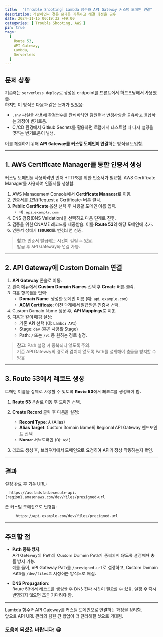 ```yaml
---
title:  "[Trouble Shooting] Lambda 함수와 API Gateway 커스텀 도메인 연결"
description: 개발하면서 겪은 문제를 기록하고 해결 과정을 공유
date: 2024-11-15 00:19:32 +09:00
categories: [ Trouble Shooting, AWS ]
pin: true
tags:
  [
    Route 53,
    API Gateway,
    Lambda,
    Serverless
  ]
---
```


## 문제 상황

기존에는 `serverless deploy`로 생성된 endpoint를 프론트에서 하드코딩해서 사용했음.  
하지만 이 방식은 다음과 같은 문제가 있었음:

- `.env` 파일을 사용해 환경변수를 관리하려면 팀원들과 변경사항을 공유하고 통합하는 과정이 번거로움.
- CI/CD 환경에서 Github Secrets를 활용하면 로컬에서 테스트할 때 다시 설정을 맞추는 번거로움이 발생.

이를 해결하기 위해 **API Gateway를 커스텀 도메인에 연결**하는 방식을 도입함.

---

## 1. AWS Certificate Manager를 통한 인증서 생성

커스텀 도메인을 사용하려면 먼저 HTTPS를 위한 인증서가 필요함. AWS Certificate Manager를 사용하여 인증서를 생성함.

1. AWS Management Console에서 **Certificate Manager**로 이동.
2. 인증서를 요청(Request a Certificate) 버튼 클릭.
3. **Public Certificate** 옵션 선택 후 사용할 도메인 이름 입력.
    - 예: `api.example.com`
4. DNS 검증(DNS Validation)을 선택하고 다음 단계로 진행.
5. 검증을 위한 CNAME 레코드를 제공받음. 이를 **Route 53**의 해당 도메인에 추가.
6. 인증서 상태가 **Issued**로 변경되면 성공.

> **참고**: 인증서 발급에는 시간이 걸릴 수 있음.  
> 발급 후 API Gateway와 연결 가능.

---

## 2. API Gateway에 Custom Domain 연결

1. **API Gateway** 콘솔로 이동.
2. 왼쪽 메뉴에서 **Custom Domain Names** 선택 후 **Create** 버튼 클릭.
3. 다음 항목들을 입력:
    - **Domain Name**: 생성한 도메인 이름 (예: `api.example.com`)
    - **ACM Certificate**: 이전 단계에서 발급받은 인증서 선택.
4. Custom Domain Name 생성 후, **API Mappings**로 이동.
5. 다음과 같이 매핑 설정:
    - 기존 API 선택 (예: `Lambda API`)
    - Stage: `dev` (혹은 사용할 Stage)
    - Path: `/` 또는 `/v1` 등 원하는 경로 설정.

> **참고**: Path 설정 시 중복되지 않도록 주의.  
> 기존 API Gateway의 경로와 겹치지 않도록 Path를 설계해야 충돌을 방지할 수 있음.

---

## 3. Route 53에서 레코드 생성

도메인 이름을 실제로 사용할 수 있도록 **Route 53**에서 레코드를 생성해야 함.

1. **Route 53** 콘솔로 이동 후 도메인 선택.
2. **Create Record** 클릭 후 다음을 설정:
    - **Record Type**: A (Alias)
    - **Alias Target**: Custom Domain Name의 Regional API Gateway 엔드포인트 선택.
    - **Name**: 서브도메인 (예: `api`)

3. 레코드 생성 후, 브라우저에서 도메인으로 요청하여 API가 정상 작동하는지 확인.

---

## 결과

설정 완료 후 기존 URL:

```   https://asdfadsfad.execute-api.{region}.amazonaws.com/dev/files/presigned-url ```

은 커스텀 도메인으로 변경됨:

```      https://api.example.com/dev/files/presigned-url     ```

---

## 주의할 점

- **Path 중복 방지**:  
  API Gateway의 Path와 Custom Domain Path가 중복되지 않도록 설정해야 충돌 방지 가능.  
  예를 들어, API Gateway Path를 `/presigned-url`로 설정하고, Custom Domain Path를 `/dev/files`로 지정하는 방식으로 해결.

- **DNS Propagation**:  
  Route 53에서 레코드를 생성한 후 DNS 전파 시간이 필요할 수 있음. 설정 후 즉시 반영되지 않으면 조금 기다려야 함.

---

Lambda 함수와 API Gateway를 커스텀 도메인으로 연결하는 과정을 정리함.  
앞으로 API URL 관리와 팀원 간 협업이 더 편리해질 것으로 기대됨.

### 도움이 되셨길 바랍니다! 😀
